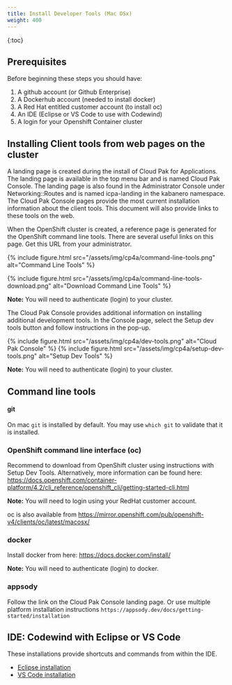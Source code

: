 ```yaml
---
title: Install Developer Tools (Mac OSx)
weight: 400
---
```


{:toc}

## Prerequisites

Before beginning these steps you should have:
1. A github account (or Github Enterprise)
1. A Dockerhub account (needed to install docker)
1. A Red Hat entitled customer account (to install oc)
1. An IDE (Eclipse or VS Code to use with Codewind)
1. A login for your Openshift Container cluster


## Installing Client tools from web pages on the cluster

A landing page is created during the install of Cloud Pak for Applications.
The landing page is available in the top menu bar and is named Cloud Pak Console.
The landing page is also found in the Administrator Console under Networking::Routes and is named icpa-landing in the kabanero namespace.
The Cloud Pak Console pages provide the most current installation information about the client tools.
This document will also provide links to these tools on the web.

When the OpenShift cluster is created, a reference page is generated for the OpenShift command line tools. There are several useful links on this page. Get this URL from your administrator.

{%
 include figure.html
 src="/assets/img/cp4a/command-line-tools.png"
 alt="Command Line Tools"
%}

{%
 include figure.html
 src="/assets/img/cp4a/command-line-tools-download.png"
 alt="Download Command Line Tools"
%}

**Note:** You will need to authenticate (login) to your cluster.

The Cloud Pak Console provides additional information on installing additional development tools.  In the Console page, select the Setup dev tools button and follow instructions in the pop-up.

{%
 include figure.html
 src="/assets/img/cp4a/dev-tools.png"
 alt="Cloud Pak Console"
%}
{%
 include figure.html
 src="/assets/img/cp4a/setup-dev-tools.png"
 alt="Setup Dev Tools"
%}

**Note:** You will need to authenticate (login) to your cluster.

## Command line tools

#### git
On mac `git` is installed by default. You may use `which git` to validate that it is installed.

### OpenShift command line interface (oc)

Recommend to download from OpenShift cluster using instructions with Setup Dev Tools.
Alternatively, more information can be found here:
https://docs.openshift.com/container-platform/4.2/cli_reference/openshift_cli/getting-started-cli.html 

**Note:** You will need to login using your RedHat customer account.

oc is also available from https://mirror.openshift.com/pub/openshift-v4/clients/oc/latest/macosx/

### docker
Install docker from here:
https://docs.docker.com/install/

**Note:** You will need to authenticate (login) to docker.

### appsody

Follow the link on the Cloud Pak Console landing page.
Or use multiple platform installation instructions `https://appsody.dev/docs/getting-started/installation`

## IDE: Codewind with Eclipse or VS Code
These installations provide shortcuts and commands from within the IDE.
* [Eclipse installation](https://www.eclipse.org/codewind/mdteclipsegettingstarted.html)
* [VS Code installation](https://www.eclipse.org/codewind/mdt-vsc-getting-started.html)
